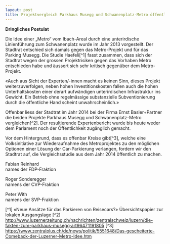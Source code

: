 ```yaml
---
layout: post
title: Projektvergleich Parkhaus Musegg und Schwanenplatz-Metro öffentlich machen
---
```


**Dringliches Postulat**

Die Idee einer „Metro“ vom Ibach-Areal durch eine unterirdische Linienführung zum Schwanenplatz wurde im Jahr 2013 vorgestellt. Der Stadtrat entschied sich damals gegen das Metro-Projekt und für das Parking Musegg. Die Studie Haefeli[^1] fasst zusammen, dass sich der Stadtrat wegen der grossen Projektrisiken gegen das Vorhaben Metro entschieden habe und äussert sich sehr kritisch gegenüber dem Metro-Projekt.

«Auch aus Sicht der Experten/-innen macht es keinen Sinn, dieses Projekt weiterzuverfolgen, neben hohen Investitionskosten fallen auch die hohen Unterhaltskosten einer derart aufwändigen unterirdischen Infrastruktur ins Gewicht. Ein Betrieb ohne regelmässige substanzielle Subventionierung durch die öffentliche Hand scheint unwahrscheinlich.»

Offenbar liess der Stadtrat im Jahr 2014 bei der Firma Ernst Basler+Partner die beiden Projekte Parkhaus Musegg und Schwanenplatz-Metro vergleichen[^2]. Der resultierende Expertenbericht wurde bis heute weder dem Parlament noch der Öffentlichkeit zugänglich gemacht.

Vor dem Hintergrund, dass es offenbar Kreise gibt[^3], welche eine Volksinitiative zur Wiederaufnahme des Metroprojektes zu den möglichen Optionen einer Lösung der Car-Parkierung verlangen, fordern wir den Stadtrat auf, die Vergleichsstudie aus dem Jahr 2014 öffentlich zu machen.

Fabian Reinhard  
names der FDP-Fraktion

Roger Sonderegger  
namens der CVP-Fraktion

Peter With  
namens der SVP-Fraktion

[^1] «Neue Ansätze für das Parkieren von Reisecars?» Übersichtspapier zur lokalen Ausgangslage
[^2] http://www.luzernerzeitung.ch/nachrichten/zentralschweiz/luzern/die-fakten-zum-parkhaus-musegg;art9647,1191805
[^3] https://www.zentralplus.ch/de/news/politik/5551648/Das-gescheiterte-Comeback-der-Luzerner-Metro-Idee.htm 
